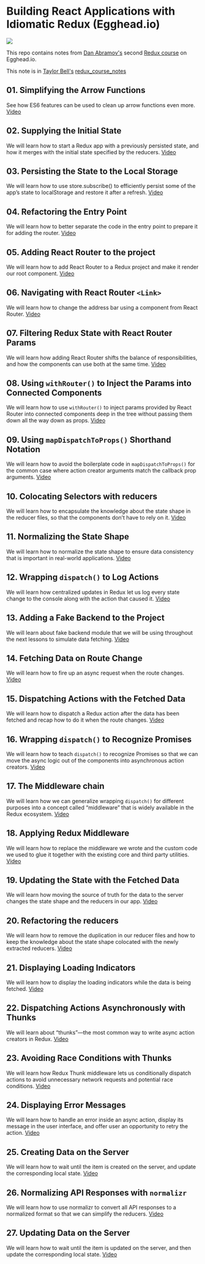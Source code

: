 # Building React Applications with Idiomatic Redux (Egghead.io)

![](https://s3.amazonaws.com/f.cl.ly/items/212E0u153X2A18131808/Image%202016-07-10%20at%2012.00.28%20PM.png?v=feaddbc8)

This repo contains notes from [Dan Abramov's](https://github.com/gaearon) second [Redux course](https://egghead.io/courses/building-react-applications-with-idiomatic-redux) on Egghead.io.

This note is in [Taylor Bell's](https://github.com/tayiorbeii)  [redux_course_notes](https://github.com/tayiorbeii/egghead.io_idiomatic_redux_course_notes)

## 01\. Simplifying the Arrow Functions
See how ES6 features can be used to clean up arrow functions even more. [Video](https://egghead.io/lessons/javascript-redux-simplifying-the-arrow-functions)


## 02. Supplying the Initial State
We will learn how to start a Redux app with a previously persisted state, and how it merges with the initial state specified by the reducers. [Video](https://egghead.io/lessons/javascript-redux-supplying-the-initial-state)


## 03. Persisting the State to the Local Storage
We will learn how to use store.subscribe() to efficiently persist some of the app’s state to localStorage and restore it after a refresh. [Video](https://egghead.io/lessons/javascript-redux-persisting-the-state-to-the-local-storage#/tab-transcript)


## 04. Refactoring the Entry Point
We will learn how to better separate the code in the entry point to prepare it for adding the router.
[Video](https://egghead.io/lessons/javascript-redux-refactoring-the-entry-point?series=building-react-applications-with-idiomatic-redux#/tab-transcript)


## 05. Adding React Router to the project
We will learn how to add React Router to a Redux project and make it render our root component. [Video](https://egghead.io/lessons/javascript-redux-adding-react-router-to-the-project?series=building-react-applications-with-idiomatic-redux#/tab-transcript)


## 06. Navigating with React Router `<Link>`
We will learn how to change the address bar using a component from React Router.
[Video](https://egghead.io/lessons/javascript-redux-navigating-with-react-router-link?series=building-react-applications-with-idiomatic-redux)


## 07. Filtering Redux State with React Router Params
We will learn how adding React Router shifts the balance of responsibilities, and how the components can use both at the same time.
[Video](https://egghead.io/lessons/javascript-redux-filtering-redux-state-with-react-router-params)


## 08. Using `withRouter()` to Inject the Params into Connected Components
We will learn how to use `withRouter()` to inject params provided by React Router into connected components deep in the tree without passing them down all the way down as props.
[Video](https://egghead.io/lessons/javascript-redux-using-withrouter-to-inject-the-params-into-connected-components)


## 09. Using `mapDispatchToProps()` Shorthand Notation
We will learn how to avoid the boilerplate code in `mapDispatchToProps()` for the common case where action creator arguments match the callback prop arguments.
[Video](https://egghead.io/lessons/javascript-redux-using-mapdispatchtoprops-shorthand-notation)


## 10. Colocating Selectors with reducers
We will learn how to encapsulate the knowledge about the state shape in the reducer files, so that the components don’t have to rely on it.
[Video](https://egghead.io/lessons/javascript-redux-colocating-selectors-with-reducers?series=building-react-applications-with-idiomatic-redux#/tab-transcript)


## 11. Normalizing the State Shape
We will learn how to normalize the state shape to ensure data consistency that is important in real-world applications.
[Video](https://egghead.io/lessons/javascript-redux-normalizing-the-state-shape)


## 12. Wrapping `dispatch()` to Log Actions
We will learn how centralized updates in Redux let us log every state change to the console along with the action that caused it.
[Video](https://egghead.io/lessons/javascript-redux-wrapping-dispatch-to-log-actions)


## 13. Adding a Fake Backend to the Project
We will learn about fake backend module that we will be using throughout the next lessons to simulate data fetching.
[Video](https://egghead.io/lessons/javascript-redux-adding-a-fake-backend-to-the-project)


## 14. Fetching Data on Route Change
We will learn how to fire up an async request when the route changes.
[Video](https://egghead.io/lessons/javascript-redux-fetching-data-on-route-change)


## 15. Dispatching Actions with the Fetched Data
We will learn how to dispatch a Redux action after the data has been fetched and recap how to do it when the route changes.
[Video](https://egghead.io/lessons/javascript-redux-dispatching-actions-with-the-fetched-data?series=building-react-applications-with-idiomatic-redux)


## 16. Wrapping `dispatch()` to Recognize Promises
We will learn how to teach `dispatch()` to recognize Promises so that we can move the async logic out of the components into asynchronous action creators.
[Video](https://egghead.io/lessons/javascript-redux-wrapping-dispatch-to-recognize-promises)


## 17. The Middleware chain
We will learn how we can generalize wrapping `dispatch()` for different purposes into a concept called “middleware” that is widely available in the Redux ecosystem.
[Video](https://egghead.io/lessons/javascript-redux-the-middleware-chain)


## 18. Applying Redux Middleware
We will learn how to replace the middleware we wrote and the custom code we used to glue it together with the existing core and third party utilities.
[Video](https://egghead.io/lessons/javascript-redux-applying-redux-middleware)


## 19. Updating the State with the Fetched Data
We will learn how moving the source of truth for the data to the server changes the state shape and the reducers in our app.
[Video](https://egghead.io/lessons/javascript-redux-updating-the-state-with-the-fetched-data)

## 20. Refactoring the reducers
We will learn how to remove the duplication in our reducer files and how to keep the knowledge about the state shape colocated with the newly extracted reducers.
[Video](https://egghead.io/lessons/javascript-redux-refactoring-the-reducers)


## 21. Displaying Loading Indicators
We will learn how to display the loading indicators while the data is being fetched.
[Video](https://egghead.io/lessons/javascript-redux-displaying-loading-indicators)

## 22. Dispatching Actions Asynchronously with Thunks
We will learn about “thunks”—the most common way to write async action creators in Redux.
[Video](https://egghead.io/lessons/javascript-redux-dispatching-actions-asynchronously-with-thunks)

## 23. Avoiding Race Conditions with Thunks
We will learn how Redux Thunk middleware lets us conditionally dispatch actions to avoid unnecessary network requests and potential race conditions.
[Video](https://egghead.io/lessons/javascript-redux-avoiding-race-conditions-with-thunks)

## 24. Displaying Error Messages
We will learn how to handle an error inside an async action, display its message in the user interface, and offer user an opportunity to retry the action.
[Video](https://egghead.io/lessons/javascript-redux-displaying-error-messages)

## 25. Creating Data on the Server
We will learn how to wait until the item is created on the server, and update the corresponding local state.
[Video](https://egghead.io/lessons/javascript-redux-creating-data-on-the-server)

## 26. Normalizing API Responses with `normalizr`
We will learn how to use normalizr to convert all API responses to a normalized format so that we can simplify the reducers.
[Video](https://egghead.io/lessons/javascript-redux-normalizing-api-responses-with-normalizr)

## 27. Updating Data on the Server
We will learn how to wait until the item is updated on the server, and then update the corresponding local state.
[Video](https://egghead.io/lessons/javascript-redux-updating-data-on-the-server)
